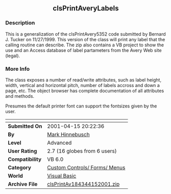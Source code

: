 ﻿<div align="center">

## clsPrintAveryLabels


</div>

### Description

This is a generalization of the clsPrintAvery5352 code submitted by Bernard J. Tucker on 11/27/1999. This version of the class will print any label that the calling routine can describe. The zip also contains a VB project to show the use and an Access database of label partameters from the Avery Web site (legal).
 
### More Info
 
The class exposes a number of read/write attributes, such as label height, width, vertical and horizontal pitch, number of labels accross and down a page, etc. The object browser has complete documentation of all attributes and methods.

Presumes the default printer font can support the fontsizes given by the user.


<span>             |<span>
---                |---
**Submitted On**   |2001-04-15 20:22:36
**By**             |[Mark Hinnebusch](https://github.com/Planet-Source-Code/PSCIndex/blob/master/ByAuthor/mark-hinnebusch.md)
**Level**          |Advanced
**User Rating**    |2.7 (16 globes from 6 users)
**Compatibility**  |VB 6\.0
**Category**       |[Custom Controls/ Forms/  Menus](https://github.com/Planet-Source-Code/PSCIndex/blob/master/ByCategory/custom-controls-forms-menus__1-4.md)
**World**          |[Visual Basic](https://github.com/Planet-Source-Code/PSCIndex/blob/master/ByWorld/visual-basic.md)
**Archive File**   |[clsPrintAv184344152001\.zip](https://github.com/Planet-Source-Code/mark-hinnebusch-clsprintaverylabels__1-22442/archive/master.zip)








